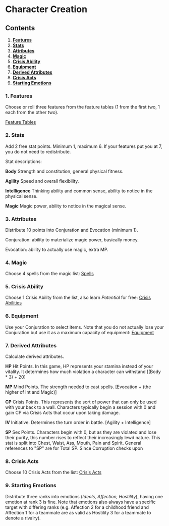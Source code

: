 # Character Creation

## Contents
1. [**Features**](https://github.com/Atmo26/crisisheroine/blob/master/Character%20Creation.md#1-features)
2. [**Stats**](https://github.com/Atmo26/crisisheroine/blob/master/Character%20Creation.md#2-stats)
3. [**Attributes**](https://github.com/Atmo26/crisisheroine/blob/master/Character%20Creation.md#3-attributes)
4. [**Magic**](https://github.com/Atmo26/crisisheroine/blob/master/Character%20Creation.md#4-magic)
5. [**Crisis Ability**](https://github.com/Atmo26/crisisheroine/blob/master/Character%20Creation.md#5-crisis-ability)
6. [**Equipment**](https://github.com/Atmo26/crisisheroine/blob/master/Character%20Creation.md#6-equipment)
7. [**Derived Attributes**](https://github.com/Atmo26/crisisheroine/blob/master/Character%20Creation.md#7-derived-attributes)
8. [**Crisis Acts**](https://github.com/Atmo26/crisisheroine/blob/master/Character%20Creation.md#8-crisis-acts)
9. [**Starting Emotions**](https://github.com/Atmo26/crisisheroine/blob/master/Character%20Creation.md#9-starting-emotions)

### 1. Features

Choose or roll three features from the feature tables (1 from the first two, 1 each from the other two).

[Feature Tables](https://github.com/Atmo26/crisisheroine/blob/master/Feature%20Tables.md)

### 2. Stats

Add 2 free stat points. Minimum 1, maximum 6. If your features put you at 7, you do not need to redistribute.

Stat descriptions:

**Body** Strength and constitution, general physical fitness.

**Agility** Speed and overall flexibility.

**Intelligence** Thinking ability and common sense, ability to notice in the physical sense.

**Magic** Magic power, ability to notice in the magical sense.

### 3. Attributes

Distribute 10 points into Conjuration and Evocation (minimum 1).

Conjuration: ability to materialize magic power, basically money.

Evocation: ability to actually use magic, extra MP.

### 4. Magic

Choose 4 spells from the magic list: [Spells](https://github.com/Atmo26/crisisheroine/blob/master/Spells.md)

### 5. Crisis Ability

Choose 1 Crisis Ability from the list, also learn *Potential* for free: [Crisis Abilities](https://github.com/Atmo26/crisisheroine/blob/master/Crisis%20Abilities.md)

### 6. Equipment

Use your Conjuration to select items. Note that you do not actually lose your Conjuration but use it as a maximum capacity of equipment: [Equipment](https://github.com/Atmo26/crisisheroine/blob/master/Equipment.md)

### 7. Derived Attributes

Calculate derived attributes.

**HP** Hit Points. In this game, HP represents your stamina instead of your vitality. It determines how much violation a
character can withstand [(Body * 3) + 20]

**MP** Mind Points. The strength needed to cast spells. [Evocation + (the higher of Int and Magic)]

**CP** Crisis Points. This represents the sort of power that can only be used with your back to a wall. Characters typically
begin a session with 0 and gain CP via Crisis Acts that occur upon taking damage.

**IV** Initiative. Determines the turn order in battle. [Agility + Intelligence]

**SP** Sex Points. Characters begin with 0, but as they are violated and lose their purity, this number rises to reflect their
increasingly lewd nature. This stat is split into Chest, Waist, Ass, Mouth, Pain and Spirit. General references to "SP"
are for Total SP. Since Corruption checks upon

### 8. Crisis Acts

Choose 10 Crisis Acts from the list: [Crisis Acts](https://github.com/Atmo26/crisisheroine/blob/master/Crisis%20Acts.md)


### 9. Starting Emotions

Distribute three ranks into emotions (*Ideals, Affection, Hostility*), having one emotion at rank 3 is fine. Note that
emotions also always have a specific target with differing ranks (e.g. Affection 2 for a childhood friend and Affection 1
for a teammate are as valid as Hostility 3 for a teammate to denote a rivalry).

